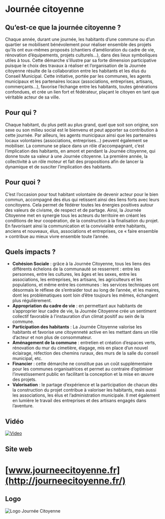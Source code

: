 # Journée citoyenne

## Qu’est-ce que la journée citoyenne ?

Chaque année, durant une journée, les habitants d’une commune ou d’un quartier se mobilisent bénévolement pour réaliser ensemble des projets qu’ils ont eux-mêmes proposés (chantiers d’amélioration du cadre de vie, rénovation d’équipements, projets culturels…), dans des lieux symboliques utiles à tous.
Cette démarche s’illustre par sa forte dimension participative puisque le choix des travaux à réaliser et l’organisation de la Journée citoyenne résulte de la collaboration entre les habitants et les élus du Conseil Municipal. Cette initiative, portée par les communes, les agents municipaux et les partenaires locaux (associations, entreprises, artisans, commerçants…), favorise l’échange entre les habitants, toutes générations confondues, et crée un lien fort et fédérateur, plaçant le citoyen en tant que véritable acteur de sa ville.

## Pour qui ?

Chaque habitant, du plus petit au plus grand, quel que soit son origine, son sexe ou son milieu social est le bienvenu et peut apporter sa contribution à cette journée.
Par ailleurs, les agents municipaux ainsi que les partenaires locaux volontaires (associations, entreprises…) peuvent également se mobiliser.
La commune se place dans un rôle d’accompagnant, c’est l’implication des habitants, en amont et pendant la Journée citoyenne, qui donne toute sa valeur à une Journée citoyenne. La première année, la collectivité à un rôle moteur et fait des propositions afin de lancer la dynamique et de susciter l’implication des habitants.

## Pour quoi ?

C’est l’occasion pour tout habitant volontaire de devenir acteur pour le bien commun, accompagné des élus qui retissent ainsi des liens forts avec leurs concitoyens. Cela permet de fédérer toutes les énergies positives autour des valeurs de civisme, de respect et de partage. Ainsi, la Journée Citoyenne met en synergie tous les acteurs du territoire en créant les conditions de leur coopération, de la construction à la finalisation du projet. En favorisant ainsi la communication et la convivialité entre habitants, anciens et nouveaux, élus, associations et entreprises, ce « faire ensemble » contribue au mieux vivre ensemble toute l’année.

## Quels impacts ?

* **Cohésion Sociale** : grâce à la Journée Citoyenne, tous les liens des différents échelons de la communauté se resserrent : entre les personnes, entre les cultures, les âges et les sexes, entre les associations, les entreprises, les artisans, les agriculteurs et les populations, et même entre les communes : les services techniques ont désormais le réflexe de s’entraider tout au long de l’année, et les maires, dont les problématiques sont loin d’être toujours les mêmes, échangent plus régulièrement.
* **Appropriation du cadre de vie** : en permettant aux habitants de s’approprier leur cadre de vie, la Journée Citoyenne crée un sentiment collectif favorable à l’instauration d’un climat positif au sein de la commune.
* **Participation des habitants** : La Journée Citoyenne valorise les habitants et favorise une citoyenneté active en les mettant dans un rôle d’acteur et non plus de consommateur.
* **Aménagement de la commune** : entretien et création d’espaces verts, rénovation du mur du cimetière, élagage, mis en place d’un nouvel éclairage, réfection des chemins ruraux, des murs de la salle du conseil municipal, etc.
* **Financier** : cette démarche ne constitue pas un coût supplémentaire pour les communes organisatrices et permet au contraire d’optimiser l’investissement public en facilitant la conception et la mise en œuvre des projets.
* **Valorisation** : le partage d’expérience et la participation de chacun dès la construction du projet contribue à valoriser les habitants, mais aussi les associations, les élus et l’administration municipale. Il met également en lumière le travail des entreprises et des artisans engagés dans l’aventure.

## Vidéo

[![Video](http://www.dailymotion.com/thumbnail/320x240/video/x45kj13)](http://dai.ly/x45kj13)

## Site web

[www.journeecitoyenne.fr](http://journeecitoyenne.fr/)
=========================


## Logo

![Logo Journée Citoyenne](http://journeecitoyenne.fr/wp-content/uploads/2015/11/journee-citoyenne-version700.png)
